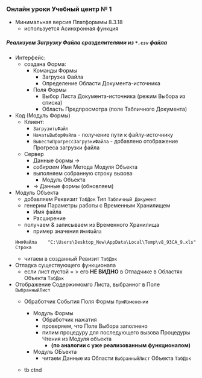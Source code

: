 ### Онлайн уроки Учебный центр № 1 

- Минимальная версия Платформмы 8.3.18 
    - используется Асинхронная функция
##### Реализуем Загрузку Файла сразделителями из  `*.csv`  файла

- Интерфейс:  
    - создана Форма:
        - Команды  Формы
            - Загрузка Файла
            - Определение Области Документа-источника  
        - Поля Формы
            - Выбор Листа Документа-источника (режим Выбора из списка)
            - Область Предпросмотра (поле Табличного Документа)
- Код (Модуль Формы)
    - Клиент:
        - `ЗагрузитьФайл `
        - `НачатьВыборФайла` - получение пути к файлу-источнику
        - `ВывестиПрогрессЗагрузкиФайла` -  добавлено отображение Прогреса  загрузки файла
    - Сервер 
       - Данные формы  →
       - *собираем*  Имя Метода Модуля  Объекта
       - выполняем собранную строку вызова
            - Модуль Объекта 
       - → Данные формы (обновляем)   
- Модуль Объекта
    - добавляем Реквизит `ТабДок` Тип `Табличный Документ`
    - генерим Параметры работы с Временным Хранилищем
        - Имя файла
        - Расширение  
    - получаем & записываем из Временного Хранилища
        - пример значения `ИмяФайла`
    ```
    ИмяФайла	"C:\Users\Desktop_New\AppData\Local\Temp\v8_93CA_9.xls"	Строка
    ```
    - читаем в созданный Ревизит `ТабДок`
- Отладка существующего функционала 
    - если лист пустой = > его **НЕ ВИДНО** в Отладчике в Областях Объекта `ТабДок`
- Отображение Содержимомго Листа,  выбранног в Поле `ВыбранныйЛист`
    - Обработчик События Поля Формы `ПриИзменении` 
        - Модуль Формы
            - Обработчик нажатия 
            - проверяем,  что Поле Выбора заполнено
            - пилим процедуру для последующего вызова Процедуры Чтения из Модуля объекта 
              - **(по аналогии с уже  реализованным функционалом)** 
        - Модуль ОБъекта
            - читаем Данные из Области `ВыбранныйЛист` Объекта `ТабДок`


    - tb ctnd
